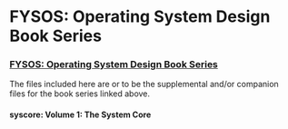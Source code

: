 # FYSOS: Operating System Design Book Series
### [FYSOS: Operating System Design Book Series](http://www.fysnet.net/osdesign_book_series.htm)

The files included here are or to be the supplemental and/or companion files for the book series linked above.

#### syscore: Volume 1: The System Core
